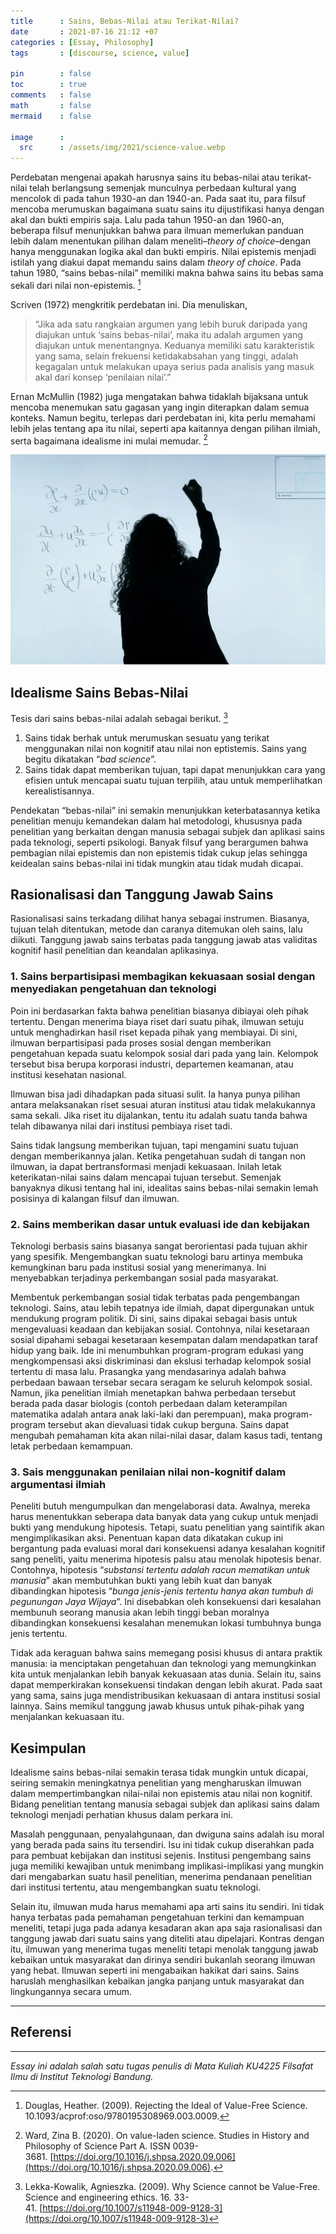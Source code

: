 ```yaml
---
title      : Sains, Bebas-Nilai atau Terikat-Nilai?
date       : 2021-07-16 21:12 +07
categories : [Essay, Philosophy]
tags       : [discourse, science, value]

pin        : false
toc        : true
comments   : false
math       : false
mermaid    : false

image      :
  src      : /assets/img/2021/science-value.webp
---
```


Perdebatan mengenai apakah harusnya sains itu bebas-nilai atau terikat-nilai telah berlangsung semenjak munculnya perbedaan kultural yang mencolok di pada tahun 1930-an dan 1940-an. Pada saat itu, para filsuf mencoba merumuskan bagaimana suatu sains itu dijustifikasi hanya dengan akal dan bukti empiris saja. Lalu pada tahun 1950-an dan 1960-an, beberapa filsuf menunjukkan bahwa para ilmuan memerlukan panduan lebih dalam menentukan pilihan dalam meneliti–_theory of choice_–dengan hanya menggunakan logika akal dan bukti empiris. Nilai epistemis menjadi istilah yang diakui dapat memandu sains dalam _theory of choice_. Pada tahun 1980, “sains bebas-nilai” memiliki makna bahwa sains itu bebas sama sekali dari nilai non-epistemis. [^1]

Scriven (1972) mengkritik perdebatan ini. Dia menuliskan,

> “Jika ada satu rangkaian argumen yang lebih buruk daripada yang diajukan untuk ‘sains bebas-nilai’, maka itu adalah argumen yang diajukan untuk menentangnya. Keduanya memiliki satu karakteristik yang sama, selain frekuensi ketidakabsahan yang tinggi, adalah kegagalan untuk melakukan upaya serius pada analisis yang masuk akal dari konsep ‘penilaian nilai’.”

Ernan McMullin (1982) juga mengatakan bahwa tidaklah bijaksana untuk mencoba menemukan satu gagasan yang ingin diterapkan dalam semua konteks. Namun begitu, terlepas dari perdebatan ini, kita perlu memahami lebih jelas tentang apa itu nilai, seperti apa kaitannya dengan pilihan ilmiah, serta bagaimana idealisme ini mulai memudar. [^2]

![](/assets/img/2021/science-value.webp)

## Idealisme Sains Bebas-Nilai

Tesis dari sains bebas-nilai adalah sebagai berikut. [^3]

1.  Sains tidak berhak untuk merumuskan sesuatu yang terikat menggunakan nilai non kognitif atau nilai non eptistemis. Sains yang begitu dikatakan “_bad science_”.
2.  Sains tidak dapat memberikan tujuan, tapi dapat menunjukkan cara yang efisien untuk mencapai suatu tujuan terpilih, atau untuk memperlihatkan kerealistisannya.

Pendekatan “bebas-nilai” ini semakin menunjukkan keterbatasannya ketika penelitian menuju kemandekan dalam hal metodologi, khususnya pada penelitian yang berkaitan dengan manusia sebagai subjek dan aplikasi sains pada teknologi, seperti psikologi. Banyak filsuf yang berargumen bahwa pembagian nilai epistemis dan non epistemis tidak cukup jelas sehingga keidealan sains bebas-nilai ini tidak mungkin atau tidak mudah dicapai.

## Rasionalisasi dan Tanggung Jawab Sains

Rasionalisasi sains terkadang dilihat hanya sebagai instrumen. Biasanya, tujuan telah ditentukan, metode dan caranya ditemukan oleh sains, lalu diikuti. Tanggung jawab sains terbatas pada tanggung jawab atas validitas kognitif hasil penelitian dan keandalan aplikasinya.

### 1. Sains berpartisipasi membagikan kekuasaan sosial dengan menyediakan pengetahuan dan teknologi

Poin ini berdasarkan fakta bahwa penelitian biasanya dibiayai oleh pihak tertentu. Dengan menerima biaya riset dari suatu pihak, ilmuwan setuju untuk menghadirkan hasil riset kepada pihak yang membiayai. Di sini, ilmuwan berpartisipasi pada proses sosial dengan memberikan pengetahuan kepada suatu kelompok sosial dari pada yang lain. Kelompok tersebut bisa berupa korporasi industri, departemen keamanan, atau institusi kesehatan nasional.

Ilmuwan bisa jadi dihadapkan pada situasi sulit. Ia hanya punya pilihan antara melaksanakan riset sesuai aturan institusi atau tidak melakukannya sama sekali. Jika riset itu dijalankan, tentu itu adalah suatu tanda bahwa telah dibawanya nilai dari institusi pembiaya riset tadi.

Sains tidak langsung memberikan tujuan, tapi mengamini suatu tujuan dengan memberikannya jalan. Ketika pengetahuan sudah di tangan non ilmuwan, ia dapat bertransformasi menjadi kekuasaan. Inilah letak keterikatan-nilai sains dalam mencapai tujuan tersebut. Semenjak banyaknya dikusi tentang hal ini, idealitas sains bebas-nilai semakin lemah posisinya di kalangan filsuf dan ilmuwan.

### 2. Sains memberikan dasar untuk evaluasi ide dan kebijakan

Teknologi berbasis sains biasanya sangat berorientasi pada tujuan akhir yang spesifik. Mengembangkan suatu teknologi baru artinya membuka kemungkinan baru pada institusi sosial yang menerimanya. Ini menyebabkan terjadinya perkembangan sosial pada masyarakat.

Membentuk perkembangan sosial tidak terbatas pada pengembangan teknologi. Sains, atau lebih tepatnya ide ilmiah, dapat dipergunakan untuk mendukung program politik. Di sini, sains dipakai sebagai basis untuk mengevaluasi keadaan dan kebijakan sosial. Contohnya, nilai kesetaraan sosial dipahami sebagai kesetaraan kesempatan dalam mendapatkan taraf hidup yang baik. Ide ini menumbuhkan program-program edukasi yang mengkompensasi aksi diskriminasi dan ekslusi terhadap kelompok sosial tertentu di masa lalu. Prasangka yang mendasarinya adalah bahwa perbedaan bawaan tersebar secara seragam ke seluruh kelompok sosial. Namun, jika penelitian ilmiah menetapkan bahwa perbedaan tersebut berada pada dasar biologis (contoh perbedaan dalam keterampilan matematika adalah antara anak laki-laki dan perempuan), maka program-program tersebut akan dievaluasi tidak cukup berguna. Sains dapat mengubah pemahaman kita akan nilai-nilai dasar, dalam kasus tadi, tentang letak perbedaan kemampuan.

### 3. Sais menggunakan penilaian nilai non-kognitif dalam argumentasi ilmiah

Peneliti butuh mengumpulkan dan mengelaborasi data. Awalnya, mereka harus menentukkan seberapa data banyak data yang cukup untuk menjadi bukti yang mendukung hipotesis. Tetapi, suatu penelitian yang saintifik akan mengimplikasikan aksi. Penentuan kapan data dikatakan cukup ini bergantung pada evaluasi moral dari konsekuensi adanya kesalahan kognitif sang peneliti, yaitu menerima hipotesis palsu atau menolak hipotesis benar. Contohnya, hipotesis “_substansi tertentu adalah racun mematikan untuk manusia_” akan membutuhkan bukti yang lebih kuat dan banyak dibandingkan hipotesis “_bunga jenis-jenis tertentu hanya akan tumbuh di pegunungan Jaya Wijaya_”. Ini disebabkan oleh konsekuensi dari kesalahan membunuh seorang manusia akan lebih tinggi beban moralnya dibandingkan konsekuensi kesalahan menemukan lokasi tumbuhnya bunga jenis tertentu.

Tidak ada keraguan bahwa sains memegang posisi khusus di antara praktik manusia: ia menciptakan pengetahuan dan teknologi yang memungkinkan kita untuk menjalankan lebih banyak kekuasaan atas dunia. Selain itu, sains dapat memperkirakan konsekuensi tindakan dengan lebih akurat. Pada saat yang sama, sains juga mendistribusikan kekuasaan di antara institusi sosial lainnya. Sains memikul tanggung jawab khusus untuk pihak-pihak yang menjalankan kekuasaan itu.

## Kesimpulan

Idealisme sains bebas-nilai semakin terasa tidak mungkin untuk dicapai, seiring semakin meningkatnya penelitian yang mengharuskan ilmuwan dalam mempertimbangkan nilai-nilai non epistemis atau nilai non kognitif. Bidang penelitian tentang manusia sebagai subjek dan aplikasi sains dalam teknologi menjadi perhatian khusus dalam perkara ini.

Masalah penggunaan, penyalahgunaan, dan dwiguna sains adalah isu moral yang berada pada sains itu tersendiri. Isu ini tidak cukup diserahkan pada para pembuat kebijakan dan institusi sejenis. Institusi pengembang sains juga memiliki kewajiban untuk menimbang implikasi-implikasi yang mungkin dari mengabarkan suatu hasil penelitian, menerima pendanaan penelitian dari institusi tertentu, atau mengembangkan suatu teknologi.

Selain itu, ilmuwan muda harus memahami apa arti sains itu sendiri. Ini tidak hanya terbatas pada pemahaman pengetahuan terkini dan kemampuan meneliti, tetapi juga pada adanya kesadaran akan apa saja rasionalisasi dan tanggung jawab dari suatu sains yang diteliti atau dipelajari. Kontras dengan itu, ilmuwan yang menerima tugas meneliti tetapi menolak tanggung jawab kebaikan untuk masyarakat dan dirinya sendiri bukanlah seorang ilmuwan yang hebat. Ilmuwan seperti ini mengabaikan hakikat dari sains. Sains haruslah menghasilkan kebaikan jangka panjang untuk masyarakat dan lingkungannya secara umum.

---

## Referensi

[^1]:  Douglas, Heather. (2009). Rejecting the Ideal of Value-Free Science. 10.1093/acprof:oso/9780195308969.003.0009.
[^2]: Ward, Zina B. (2020). On value-laden science. Studies in History and Philosophy of Science Part A. ISSN 0039-3681. [https://doi.org/10.1016/j.shpsa.2020.09.006](https://doi.org/10.1016/j.shpsa.2020.09.006).
[^3]: Lekka-Kowalik, Agnieszka. (2009). Why Science cannot be Value-Free. Science and engineering ethics. 16. 33-41. [https://doi.org/10.1007/s11948-009-9128-3](https://doi.org/10.1007/s11948-009-9128-3)

---

_Essay ini adalah salah satu tugas penulis di Mata Kuliah KU4225 Filsafat Ilmu di Institut Teknologi Bandung._
